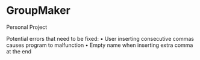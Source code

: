 # GroupMaker

Personal Project

Potential errors that need to be fixed:
    • User inserting consecutive commas causes program to malfunction
    • Empty name when inserting extra comma at the end

